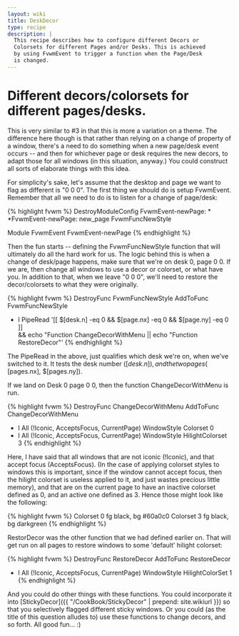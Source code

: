 ```yaml
---
layout: wiki
title: DeskDecor
type: recipe
description: |
  This recipe describes how to configure different Decors or
  Colorsets for different Pages and/or Desks. This is achieved
  by using FvwmEvent to trigger a function when the Page/Desk
  is changed.
---
```

# Different decors/colorsets for different pages/desks.

This is very similar to #3 in that this is more a variation on a theme. The
difference here though is that rather than relying on a change of property of a
window, there's a need to do something when a new page/desk event occurs --
and then for whichever page or desk requires the new decors, to adapt those
for all windows (in this situation, anyway.) You could construct all sorts
of elaborate things with this idea.

For simplicity's sake, let's assume that the desktop and page we want to
flag as different is "0 0 0". The first thing we should do is setup
FvwmEvent.  Remember that all we need to do is to listen for a change of
page/desk:

{% highlight fvwm %}
DestroyModuleConfig FvwmEvent-newPage: *
*FvwmEvent-newPage: new_page FvwmFuncNewStyle

Module FvwmEvent FvwmEvent-newPage
{% endhighlight %}

Then the fun starts -- defining the FvwmFuncNewStyle function that will
ultimately do all the hard work for us. The logic behind this is when a
change of desk/page happens, make sure that we're on desk 0, page 0 0. If we
are, then change all windows to use a decor or colorset, or what have you.
In addition to that, when we leave "0 0 0", we'll need to restore the
decor/colorsets to what they were originally.

{% highlight fvwm %}
DestroyFunc FvwmFuncNewStyle
AddToFunc   FvwmFuncNewStyle
+ I PipeRead '[[ $[desk.n] -eq 0 && $[page.nx] -eq 0 && $[page.ny] -eq 0 ]] \
    && echo "Function ChangeDecorWithMenu || echo "Function RestoreDecor"'
{% endhighlight %}

The PipeRead in the above, just qualifies which desk we're on, when we've
switched to it. It tests the desk number ($[desk.n]), and the two pages ($
[pages.nx], $[pages.ny]).

If we land on Desk 0 page 0 0, then the function ChangeDecorWithMenu is run.

{% highlight fvwm %}
DestroyFunc ChangeDecorWithMenu
AddToFunc  ChangeDecorWithMenu
+ I All (!Iconic,  AcceptsFocus, CurrentPage) WindowStyle Colorset 0
+ I All (!Iconic, AcceptsFocus, CurrentPage)  WindowStyle HilightColorset 3
{% endhighlight %}

Here, I have said that all windows that are not iconic (!Iconic), and that
accept focus (AcceptsFocus). (In the case of applying colorset styles to
windows this is important, since if the window cannot accept focus, then the
hilight colorset is useless applied to it, and just wastes precious little
memory), and that are on the current page to have an inactive colorset
defined as 0, and an active one defined as 3. Hence those might look like
the following:

{% highlight fvwm %}
Colorset 0 fg black, bg #60a0c0
Colorset 3 fg black, bg darkgreen
{% endhighlight %}

RestorDecor was the other function that we had defined earlier on. That will
get run on all pages to restore windows to some 'default' hilight colorset:

{% highlight fvwm %}
DestroyFunc RestoreDecor
AddToFunc   RestoreDecor
+ I All (!Iconic, AcceptsFocus, CurrentPage) WindowStyle HilightColorSet 1
{% endhighlight %}

And you could do other things with these functions. You could incorporate it
into [StickyDecor]({{ "/CookBook/StickyDecor" | prepend: site.wikiurl }})
so that you selectively flagged different sticky windows. Or you could (as
the title of this question alludes to) use these functions to change decors,
and so forth. All good fun... :)

